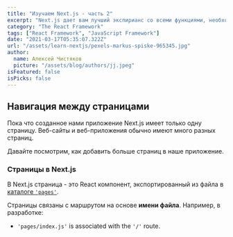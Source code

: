 ```yaml
---
title: "Изучаем Next.js - часть 2"
excerpt: "Next.js дает вам лучший экспирианс со всеми функциями, необходимыми для разработки: гибридный статический и серверный рендеринг, поддержка TypeScript, интеллектуальное связывание, предварительная выборка маршрута и многое другое."
category: "The React Framework"
tags: ["React Framework", "JavaScript Framework"]
date: "2021-03-17T05:35:07.322Z"
url: "/assets/learn-nextjs/pexels-markus-spiske-965345.jpg"
author:
  name: Алексей Чистяков
  picture: "/assets/blog/authors/jj.jpeg"
isFeatured: false
isPicks: false
---
```


## Навигация между страницами

Пока что созданное нами приложение Next.js имеет только одну страницу. Веб-сайты и веб-приложения обычно имеют много разных страниц.

Давайте посмотрим, как добавить больше страниц в наше приложение.

### Страницы в Next.js

В Next.js страница - это React компонент, экспортированный из файла в [каталоге `'pages'`](https://nextjs.org/docs/basic-features/pages).

Страницы связаны с маршрутом на основе **имени файла**. Например, в разработке:

- `'pages/index.js'` is associated with the `'/'` route.

